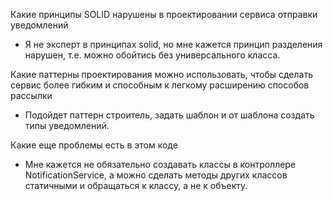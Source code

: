 Какие принципы SOLID нарушены в проектировании сервиса отправки уведомлений
- Я не эксперт в принципах solid, но мне кажется принцип разделения нарушен, т.е. можно обойтись без универсального класса.

Какие паттерны проектирования можно использовать, чтобы сделать сервис более гибким и
способным к легкому расширению способов рассылки
- Подойдет паттерн строитель, задать шаблон и от шаблона создать типы уведомлений.

Какие еще проблемы есть в этом коде
- Мне кажется не обязательно создавать классы в контроллере NotificationService, а можно сделать методы других классов статичными и обращаться к классу, а не к объекту.